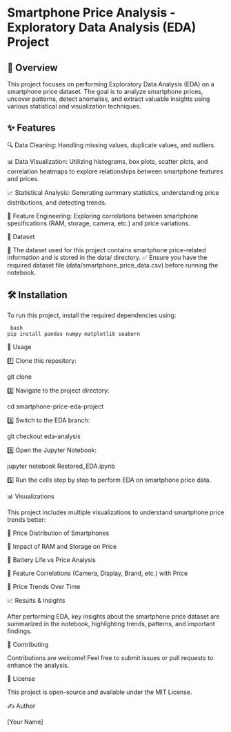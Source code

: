#  Smartphone Price Analysis - Exploratory Data Analysis (EDA) Project

## 📌 Overview

This project focuses on performing Exploratory Data Analysis (EDA) on a smartphone price dataset. The goal is to analyze smartphone prices, uncover patterns, detect anomalies, and extract valuable insights using various statistical and visualization techniques.

## ✨ Features

🔍 Data Cleaning: Handling missing values, duplicate values, and outliers.

📊 Data Visualization: Utilizing histograms, box plots, scatter plots, and correlation heatmaps to explore relationships between smartphone features and prices.

📈 Statistical Analysis: Generating summary statistics, understanding price distributions, and detecting trends.

🔢 Feature Engineering: Exploring correlations between smartphone specifications (RAM, storage, camera, etc.) and price variations.

📂 Dataset

📍 The dataset used for this project contains smartphone price-related information and is stored in the data/ directory.
✅ Ensure you have the required dataset file (data/smartphone_price_data.csv) before running the notebook.

## 🛠 Installation

To run this project, install the required dependencies using:

```
 bash
pip install pandas numpy matplotlib seaborn
```
🚀 Usage

1️⃣ Clone this repository:

git clone <repository-url>

2️⃣ Navigate to the project directory:

cd smartphone-price-eda-project

3️⃣ Switch to the EDA branch:

git checkout eda-analysis

4️⃣ Open the Jupyter Notebook:

jupyter notebook Restored_EDA.ipynb

5️⃣ Run the cells step by step to perform EDA on smartphone price data.

📊 Visualizations

This project includes multiple visualizations to understand smartphone price trends better:

📌 Price Distribution of Smartphones

📌 Impact of RAM and Storage on Price

📌 Battery Life vs Price Analysis

📌 Feature Correlations (Camera, Display, Brand, etc.) with Price

📌 Price Trends Over Time

📈 Results & Insights

After performing EDA, key insights about the smartphone price dataset are summarized in the notebook, highlighting trends, patterns, and important findings.

🤝 Contributing

Contributions are welcome! Feel free to submit issues or pull requests to enhance the analysis.

📜 License

This project is open-source and available under the MIT License.

✍️ Author

[Your Name]

